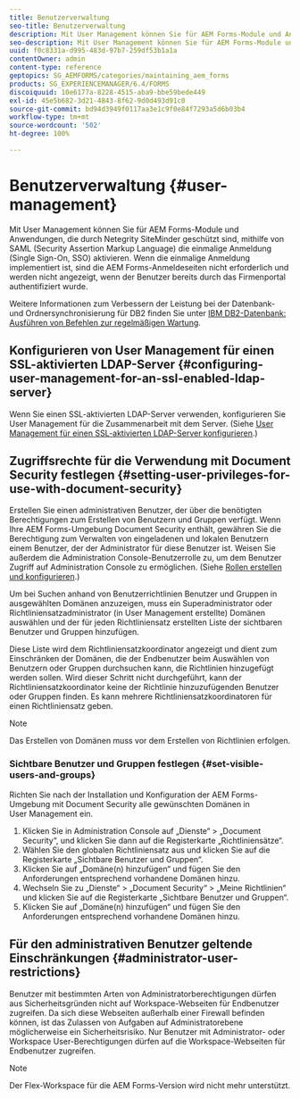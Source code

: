 ```yaml
---
title: Benutzerverwaltung
seo-title: Benutzerverwaltung
description: Mit User Management können Sie für AEM Forms-Module und Anwendungen, die durch Netegrity SiteMinder geschützt sind, mithilfe von SAML die einmalige Anmeldung (SSO) aktivieren. In diesem Dokument finden Sie weitere Informationen über User Management.
seo-description: Mit User Management können Sie für AEM Forms-Module und Anwendungen, die durch Netegrity SiteMinder geschützt sind, mithilfe von SAML die einmalige Anmeldung (SSO) aktivieren. In diesem Dokument finden Sie weitere Informationen über User Management.
uuid: f0c8331a-d995-483d-97b7-259df53b1a1a
contentOwner: admin
content-type: reference
geptopics: SG_AEMFORMS/categories/maintaining_aem_forms
products: SG_EXPERIENCEMANAGER/6.4/FORMS
discoiquuid: 10e6177a-8228-4515-aba9-bbe59bede449
exl-id: 45e5b682-3d21-4843-8f62-9d0d493d91c0
source-git-commit: bd94d3949f0117aa3e1c9f0e84f7293a5d6b03b4
workflow-type: tm+mt
source-wordcount: '502'
ht-degree: 100%

---
```


# Benutzerverwaltung {#user-management}

Mit User Management können Sie für AEM Forms-Module und Anwendungen, die durch Netegrity SiteMinder geschützt sind, mithilfe von SAML (Security Assertion Markup Language) die einmalige Anmeldung (Single Sign-On, SSO) aktivieren. Wenn die einmalige Anmeldung implementiert ist, sind die AEM Forms-Anmeldeseiten nicht erforderlich und werden nicht angezeigt, wenn der Benutzer bereits durch das Firmenportal authentifiziert wurde.

Weitere Informationen zum Verbessern der Leistung bei der Datenbank- und Ordnersynchronisierung für DB2 finden Sie unter [IBM DB2-Datenbank: Ausführen von Befehlen zur regelmäßigen Wartung](/help/forms/using/admin-help/ibm-db2-database-running-commands.md#ibm-db2-database-running-commands-for-regular-maintenance).

## Konfigurieren von User Management für einen SSL-aktivierten LDAP-Server  {#configuring-user-management-for-an-ssl-enabled-ldap-server}

Wenn Sie einen SSL-aktivierten LDAP-Server verwenden, konfigurieren Sie User Management für die Zusammenarbeit mit dem Server. (Siehe [User Management für einen SSL-aktivierten LDAP-Server konfigurieren](/help/forms/using/admin-help/configure-user-management-ssl-enabled.md#configure-user-management-for-an-ssl-enabled-ldap-server).)

## Zugriffsrechte für die Verwendung mit Document Security festlegen  {#setting-user-privileges-for-use-with-document-security}

Erstellen Sie einen administrativen Benutzer, der über die benötigten Berechtigungen zum Erstellen von Benutzern und Gruppen verfügt. Wenn Ihre AEM Forms-Umgebung Document Security enthält, gewähren Sie die Berechtigung zum Verwalten von eingeladenen und lokalen Benutzern einem Benutzer, der der Administrator für diese Benutzer ist. Weisen Sie außerdem die Administration Console-Benutzerrolle zu, um dem Benutzer Zugriff auf Administration Console zu ermöglichen. (Siehe [Rollen erstellen und konfigurieren](/help/forms/using/admin-help/creating-configuring-roles.md#creating-and-configuring-roles).)

Um bei Suchen anhand von Benutzerrichtlinien Benutzer und Gruppen in ausgewählten Domänen anzuzeigen, muss ein Superadministrator oder Richtliniensatzadministrator (in User Management erstellte) Domänen auswählen und der für jeden Richtliniensatz erstellten Liste der sichtbaren Benutzer und Gruppen hinzufügen.

Diese Liste wird dem Richtliniensatzkoordinator angezeigt und dient zum Einschränken der Domänen, die der Endbenutzer beim Auswählen von Benutzern oder Gruppen durchsuchen kann, die Richtlinien hinzugefügt werden sollen. Wird dieser Schritt nicht durchgeführt, kann der Richtliniensatzkoordinator keine der Richtlinie hinzuzufügenden Benutzer oder Gruppen finden. Es kann mehrere Richtliniensatzkoordinatoren für einen Richtliniensatz geben.

>[!NOTE]
>
>Das Erstellen von Domänen muss vor dem Erstellen von Richtlinien erfolgen.

### Sichtbare Benutzer und Gruppen festlegen  {#set-visible-users-and-groups}

Richten Sie nach der Installation und Konfiguration der AEM Forms-Umgebung mit Document Security alle gewünschten Domänen in User Management ein.

1. Klicken Sie in Administration Console auf „Dienste“ > „Document Security“, und klicken Sie dann auf die Registerkarte „Richtliniensätze“.
1. Wählen Sie den globalen Richtliniensatz aus und klicken Sie auf die Registerkarte „Sichtbare Benutzer und Gruppen“.
1. Klicken Sie auf „Domäne(n) hinzufügen“ und fügen Sie den Anforderungen entsprechend vorhandene Domänen hinzu.
1. Wechseln Sie zu „Dienste“ > „Document Security“ > „Meine Richtlinien“ und klicken Sie auf die Registerkarte „Sichtbare Benutzer und Gruppen“.
1. Klicken Sie auf „Domäne(n) hinzufügen“ und fügen Sie den Anforderungen entsprechend vorhandene Domänen hinzu.

## Für den administrativen Benutzer geltende Einschränkungen  {#administrator-user-restrictions}

Benutzer mit bestimmten Arten von Administratorberechtigungen dürfen aus Sicherheitsgründen nicht auf Workspace-Webseiten für Endbenutzer zugreifen. Da sich diese Webseiten außerhalb einer Firewall befinden können, ist das Zulassen von Aufgaben auf Administratorebene möglicherweise ein Sicherheitsrisiko. Nur Benutzer mit Administrator- oder Workspace User-Berechtigungen dürfen auf die Workspace-Webseiten für Endbenutzer zugreifen.

>[!NOTE]
>
>Der Flex-Workspace für die AEM Forms-Version wird nicht mehr unterstützt.
